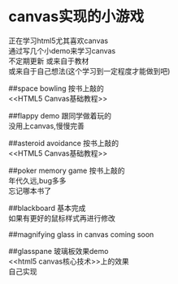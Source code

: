 canvas实现的小游戏
===================

正在学习html5尤其喜欢canvas<br/>
通过写几个小demo来学习canvas <br/>
不定期更新 或来自于教材<br/>
或来自于自己想法(这个学习到一定程度才能做到吧)

##space bowling
按书上敲的<br/>
<<HTML5 Canvas基础教程>>

##flappy demo
跟同学做着玩的 <br/>
没用上canvas,慢慢完善

##asteroid avoidance
按书上敲的<br/>
<<HTML5 Canvas基础教程>><br/>

##poker memory game
按书上敲的<br/>
年代久远,bug多多<br/>
忘记哪本书了

##blackboard
基本完成<br/>
如果有更好的鼠标样式再进行修改

##magnifying glass in canvas
coming soon

##glasspane
玻璃板效果demo<br/>
<<html5 canvas核心技术>>上的效果<br/>
自己实现


